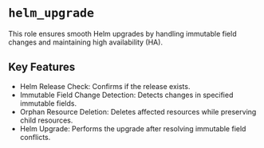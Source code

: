 # `helm_upgrade`

This role ensures smooth Helm upgrades by handling immutable field
changes and maintaining high availability (HA).

## Key Features

- Helm Release Check: Confirms if the release exists.
- Immutable Field Change Detection: Detects changes in specified immutable fields.
- Orphan Resource Deletion: Deletes affected resources while preserving child resources.
- Helm Upgrade: Performs the upgrade after resolving immutable field conflicts.
